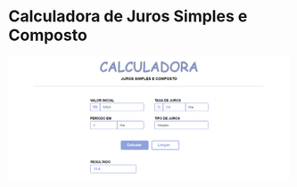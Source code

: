 # Calculadora de Juros Simples e Composto

<img src="/src/main/resources/static/imagens/calculadora.png">
